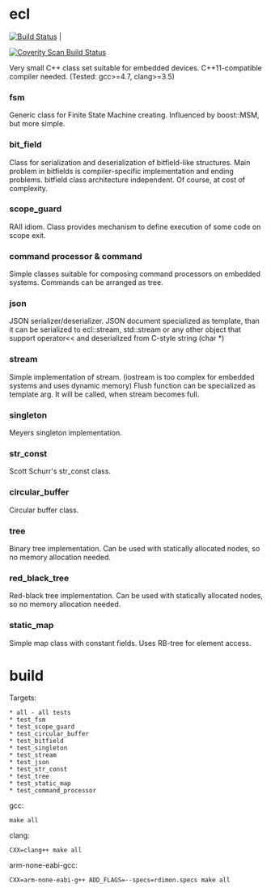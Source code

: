ecl
===

[![Build Status](https://scan.coverity.com/projects/8398/badge.svg)](https://scan.coverity.com/projects/8398) |

<a href="https://scan.coverity.com/projects/arcolight-ecl">
  <img alt="Coverity Scan Build Status"
       src="https://scan.coverity.com/projects/8398/badge.svg"/>
</a>

Very small C++ class set suitable for embedded devices.
C++11-compatible compiler needed. (Tested: gcc>=4.7, clang>=3.5)

### fsm
Generic class for Finite State Machine creating.
Influenced by boost::MSM, but more simple.

### bit_field
Class for serialization and deserialization of bitfield-like structures.
Main problem in bitfields is compiler-specific implementation and ending problems.
bitfield class architecture independent. Of course, at cost of complexity.

### scope_guard
RAII idiom. Class provides mechanism to define execution of some code on scope exit.

### command processor & command
Simple classes suitable for composing command processors on embedded systems.
Commands can be arranged as tree.

### json
JSON serializer/deserializer.
JSON document specialized as template, than it can be serialized to ecl::stream,
std::stream or any other object that support operator<< and deserialized from C-style string (char *)

### stream
Simple implementation of stream. (iostream is too complex for embedded systems and uses dynamic memory)
Flush function can be specialized as template arg. It will be called, when stream becomes full.

### singleton
Meyers singleton implementation.

### str_const
Scott Schurr's str_const class.

### circular_buffer
Circular buffer class.

### tree
Binary tree implementation. Can be used with statically allocated nodes, so no memory allocation needed.

### red_black_tree
Red-black tree implementation. Can be used with statically allocated nodes, so no memory allocation needed.

### static_map
Simple map class with constant fields. Uses RB-tree for element access.

build
===

Targets:

    * all - all tests
    * test_fsm
    * test_scope_guard
    * test_circular_buffer
    * test_bitfield
    * test_singleton
    * test_stream
    * test_json
    * test_str_const
    * test_tree
    * test_static_map
    * test_command_processor

gcc:

    make all

clang:

    CXX=clang++ make all

arm-none-eabi-gcc:

    CXX=arm-none-eabi-g++ ADD_FLAGS=--specs=rdimon.specs make all

